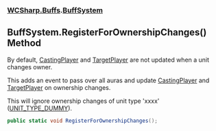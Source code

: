 ### [WCSharp.Buffs](WCSharp.Buffs.md 'WCSharp.Buffs').[BuffSystem](WCSharp.Buffs.BuffSystem.md 'WCSharp.Buffs.BuffSystem')

## BuffSystem.RegisterForOwnershipChanges() Method

By default, [CastingPlayer](WCSharp.Buffs.Buff.CastingPlayer.md 'WCSharp.Buffs.Buff.CastingPlayer') and [TargetPlayer](WCSharp.Buffs.Buff.TargetPlayer.md 'WCSharp.Buffs.Buff.TargetPlayer') are not updated when a unit changes owner.  
  
This adds an event to pass over all auras and update [CastingPlayer](WCSharp.Buffs.Buff.CastingPlayer.md 'WCSharp.Buffs.Buff.CastingPlayer') and [TargetPlayer](WCSharp.Buffs.Buff.TargetPlayer.md 'WCSharp.Buffs.Buff.TargetPlayer') on ownership changes.  
  
This will ignore ownership changes of unit type 'xxxx' ([UNIT_TYPE_DUMMY](../WCSharp.Dummies/WCSharp.Dummies.DummySystem.UNIT_TYPE_DUMMY.md 'WCSharp.Dummies.DummySystem.UNIT_TYPE_DUMMY')).

```csharp
public static void RegisterForOwnershipChanges();
```